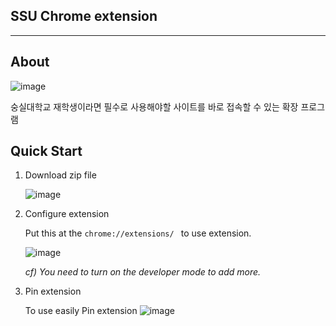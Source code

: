 ## SSU Chrome extension
---

## About
![image](https://user-images.githubusercontent.com/66214527/144820629-06ea6d66-d9dd-4877-a101-973e11c938d7.png)

숭실대학교 재학생이라면 필수로 사용해야할 사이트를 바로 접속할 수 있는 확장 프로그램

## Quick Start

1. Download zip file
   
    ![image](https://user-images.githubusercontent.com/66214527/144820738-8a056c6e-5e76-47ce-bcf8-43624d0a9fbd.png)

2.  Configure extension
   
    Put this at the ```chrome://extensions/ ``` to use extension.
    
    ![image](https://user-images.githubusercontent.com/66214527/144823162-532d3d71-5f91-4354-bc44-01ed82143bb2.png)

    _cf) You need to turn on the developer mode to add more._

3. Pin extension
   
    To use easily Pin extension
    ![image](https://user-images.githubusercontent.com/66214527/144822464-57c90229-5536-494b-b9d2-185de6209ebf.png)


    
